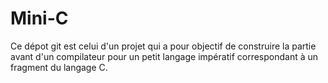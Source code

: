 # Mini-C
Ce dépot git est celui d'un projet qui a pour objectif de construire la partie avant d'un compilateur pour un petit langage impératif correspondant à un fragment du langage C.
